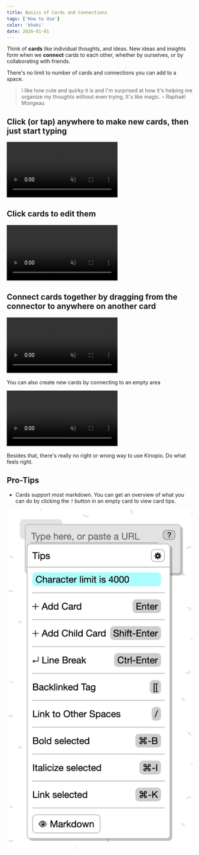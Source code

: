 ```yaml
---
title: Basics of Cards and Connections
tags: ['How to Use']
color: 'khaki'
date: 2020-01-01
---
```


Think of **cards** like individual thoughts, and ideas. New ideas and insights form when we **connect** cards to each other, whether by ourselves, or by collaborating with friends.

There's no limit to number of cards and connections you can add to a space.

> I like how cute and quirky it is and I'm surprised at how it's helping me organize my thoughts without even trying, It's like magic. – Raphaël Mongeau

## Click (or tap) anywhere to make new cards, then just start typing

<video autoplay loop muted playsinline class="wide">
  <source src="/assets/posts/creating-cards-and-connections/create.mp4">
</video>

## Click cards to edit them

<video autoplay loop muted playsinline>
  <source src="/assets/posts/creating-cards-and-connections/edit.mp4">
</video>

## Connect cards together by dragging from the connector to anywhere on another card

<video autoplay loop muted playsinline class="">
  <source src="/assets/posts/creating-cards-and-connections/connect.mp4">
</video>

You can also create new cards by connecting to an empty area

<video autoplay loop muted playsinline>
  <source src="/assets/posts/creating-cards-and-connections/connect-create.mp4">
</video>

Besides that, there's really no right or wrong way to use Kinopio. Do what feels right.

## Pro-Tips

- Cards support most markdown. You can get an overview of what you can do by clicking the `?` button in an empty card to view card tips.

![image-card](/assets/posts/creating-cards-and-connections/card-tips.webp)
